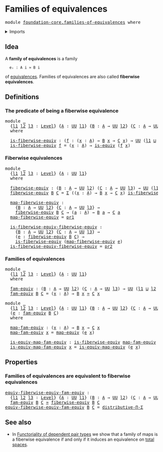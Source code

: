 # Families of equivalences

<pre class="Agda"><a id="37" class="Keyword">module</a> <a id="44" href="foundation-core.families-of-equivalences.html" class="Module">foundation-core.families-of-equivalences</a> <a id="85" class="Keyword">where</a>
</pre>
<details><summary>Imports</summary>

<pre class="Agda"><a id="141" class="Keyword">open</a> <a id="146" class="Keyword">import</a> <a id="153" href="foundation.dependent-pair-types.html" class="Module">foundation.dependent-pair-types</a>
<a id="185" class="Keyword">open</a> <a id="190" class="Keyword">import</a> <a id="197" href="foundation.universe-levels.html" class="Module">foundation.universe-levels</a>

<a id="225" class="Keyword">open</a> <a id="230" class="Keyword">import</a> <a id="237" href="foundation-core.equivalences.html" class="Module">foundation-core.equivalences</a>
<a id="266" class="Keyword">open</a> <a id="271" class="Keyword">import</a> <a id="278" href="foundation-core.type-theoretic-principle-of-choice.html" class="Module">foundation-core.type-theoretic-principle-of-choice</a>
</pre>
</details>

## Idea

A **family of equivalences** is a family

```text
  eᵢ : A i ≃ B i
```

of [equivalences](foundation-core.equivalences.md). Families of equivalences are
also called **fiberwise equivalences**.

## Definitions

### The predicate of being a fiberwise equivalence

<pre class="Agda"><a id="625" class="Keyword">module</a> <a id="632" href="foundation-core.families-of-equivalences.html#632" class="Module">_</a>
  <a id="636" class="Symbol">{</a><a id="637" href="foundation-core.families-of-equivalences.html#637" class="Bound">l1</a> <a id="640" href="foundation-core.families-of-equivalences.html#640" class="Bound">l2</a> <a id="643" href="foundation-core.families-of-equivalences.html#643" class="Bound">l3</a> <a id="646" class="Symbol">:</a> <a id="648" href="Agda.Primitive.html#742" class="Postulate">Level</a><a id="653" class="Symbol">}</a> <a id="655" class="Symbol">{</a><a id="656" href="foundation-core.families-of-equivalences.html#656" class="Bound">A</a> <a id="658" class="Symbol">:</a> <a id="660" href="Agda.Primitive.html#388" class="Primitive">UU</a> <a id="663" href="foundation-core.families-of-equivalences.html#637" class="Bound">l1</a><a id="665" class="Symbol">}</a> <a id="667" class="Symbol">{</a><a id="668" href="foundation-core.families-of-equivalences.html#668" class="Bound">B</a> <a id="670" class="Symbol">:</a> <a id="672" href="foundation-core.families-of-equivalences.html#656" class="Bound">A</a> <a id="674" class="Symbol">→</a> <a id="676" href="Agda.Primitive.html#388" class="Primitive">UU</a> <a id="679" href="foundation-core.families-of-equivalences.html#640" class="Bound">l2</a><a id="681" class="Symbol">}</a> <a id="683" class="Symbol">{</a><a id="684" href="foundation-core.families-of-equivalences.html#684" class="Bound">C</a> <a id="686" class="Symbol">:</a> <a id="688" href="foundation-core.families-of-equivalences.html#656" class="Bound">A</a> <a id="690" class="Symbol">→</a> <a id="692" href="Agda.Primitive.html#388" class="Primitive">UU</a> <a id="695" href="foundation-core.families-of-equivalences.html#643" class="Bound">l3</a><a id="697" class="Symbol">}</a>
  <a id="701" class="Keyword">where</a>

  <a id="710" href="foundation-core.families-of-equivalences.html#710" class="Function">is-fiberwise-equiv</a> <a id="729" class="Symbol">:</a> <a id="731" class="Symbol">(</a><a id="732" href="foundation-core.families-of-equivalences.html#732" class="Bound">f</a> <a id="734" class="Symbol">:</a> <a id="736" class="Symbol">(</a><a id="737" href="foundation-core.families-of-equivalences.html#737" class="Bound">x</a> <a id="739" class="Symbol">:</a> <a id="741" href="foundation-core.families-of-equivalences.html#656" class="Bound">A</a><a id="742" class="Symbol">)</a> <a id="744" class="Symbol">→</a> <a id="746" href="foundation-core.families-of-equivalences.html#668" class="Bound">B</a> <a id="748" href="foundation-core.families-of-equivalences.html#737" class="Bound">x</a> <a id="750" class="Symbol">→</a> <a id="752" href="foundation-core.families-of-equivalences.html#684" class="Bound">C</a> <a id="754" href="foundation-core.families-of-equivalences.html#737" class="Bound">x</a><a id="755" class="Symbol">)</a> <a id="757" class="Symbol">→</a> <a id="759" href="Agda.Primitive.html#388" class="Primitive">UU</a> <a id="762" class="Symbol">(</a><a id="763" href="foundation-core.families-of-equivalences.html#637" class="Bound">l1</a> <a id="766" href="Agda.Primitive.html#961" class="Primitive Operator">⊔</a> <a id="768" href="foundation-core.families-of-equivalences.html#640" class="Bound">l2</a> <a id="771" href="Agda.Primitive.html#961" class="Primitive Operator">⊔</a> <a id="773" href="foundation-core.families-of-equivalences.html#643" class="Bound">l3</a><a id="775" class="Symbol">)</a>
  <a id="779" href="foundation-core.families-of-equivalences.html#710" class="Function">is-fiberwise-equiv</a> <a id="798" href="foundation-core.families-of-equivalences.html#798" class="Bound">f</a> <a id="800" class="Symbol">=</a> <a id="802" class="Symbol">(</a><a id="803" href="foundation-core.families-of-equivalences.html#803" class="Bound">x</a> <a id="805" class="Symbol">:</a> <a id="807" href="foundation-core.families-of-equivalences.html#656" class="Bound">A</a><a id="808" class="Symbol">)</a> <a id="810" class="Symbol">→</a> <a id="812" href="foundation-core.equivalences.html#1532" class="Function">is-equiv</a> <a id="821" class="Symbol">(</a><a id="822" href="foundation-core.families-of-equivalences.html#798" class="Bound">f</a> <a id="824" href="foundation-core.families-of-equivalences.html#803" class="Bound">x</a><a id="825" class="Symbol">)</a>
</pre>
### Fiberwise equivalences

<pre class="Agda"><a id="868" class="Keyword">module</a> <a id="875" href="foundation-core.families-of-equivalences.html#875" class="Module">_</a>
  <a id="879" class="Symbol">{</a><a id="880" href="foundation-core.families-of-equivalences.html#880" class="Bound">l1</a> <a id="883" href="foundation-core.families-of-equivalences.html#883" class="Bound">l2</a> <a id="886" href="foundation-core.families-of-equivalences.html#886" class="Bound">l3</a> <a id="889" class="Symbol">:</a> <a id="891" href="Agda.Primitive.html#742" class="Postulate">Level</a><a id="896" class="Symbol">}</a> <a id="898" class="Symbol">{</a><a id="899" href="foundation-core.families-of-equivalences.html#899" class="Bound">A</a> <a id="901" class="Symbol">:</a> <a id="903" href="Agda.Primitive.html#388" class="Primitive">UU</a> <a id="906" href="foundation-core.families-of-equivalences.html#880" class="Bound">l1</a><a id="908" class="Symbol">}</a>
  <a id="912" class="Keyword">where</a>

  <a id="921" href="foundation-core.families-of-equivalences.html#921" class="Function">fiberwise-equiv</a> <a id="937" class="Symbol">:</a> <a id="939" class="Symbol">(</a><a id="940" href="foundation-core.families-of-equivalences.html#940" class="Bound">B</a> <a id="942" class="Symbol">:</a> <a id="944" href="foundation-core.families-of-equivalences.html#899" class="Bound">A</a> <a id="946" class="Symbol">→</a> <a id="948" href="Agda.Primitive.html#388" class="Primitive">UU</a> <a id="951" href="foundation-core.families-of-equivalences.html#883" class="Bound">l2</a><a id="953" class="Symbol">)</a> <a id="955" class="Symbol">(</a><a id="956" href="foundation-core.families-of-equivalences.html#956" class="Bound">C</a> <a id="958" class="Symbol">:</a> <a id="960" href="foundation-core.families-of-equivalences.html#899" class="Bound">A</a> <a id="962" class="Symbol">→</a> <a id="964" href="Agda.Primitive.html#388" class="Primitive">UU</a> <a id="967" href="foundation-core.families-of-equivalences.html#886" class="Bound">l3</a><a id="969" class="Symbol">)</a> <a id="971" class="Symbol">→</a> <a id="973" href="Agda.Primitive.html#388" class="Primitive">UU</a> <a id="976" class="Symbol">(</a><a id="977" href="foundation-core.families-of-equivalences.html#880" class="Bound">l1</a> <a id="980" href="Agda.Primitive.html#961" class="Primitive Operator">⊔</a> <a id="982" href="foundation-core.families-of-equivalences.html#883" class="Bound">l2</a> <a id="985" href="Agda.Primitive.html#961" class="Primitive Operator">⊔</a> <a id="987" href="foundation-core.families-of-equivalences.html#886" class="Bound">l3</a><a id="989" class="Symbol">)</a>
  <a id="993" href="foundation-core.families-of-equivalences.html#921" class="Function">fiberwise-equiv</a> <a id="1009" href="foundation-core.families-of-equivalences.html#1009" class="Bound">B</a> <a id="1011" href="foundation-core.families-of-equivalences.html#1011" class="Bound">C</a> <a id="1013" class="Symbol">=</a> <a id="1015" href="foundation.dependent-pair-types.html#583" class="Record">Σ</a> <a id="1017" class="Symbol">((</a><a id="1019" href="foundation-core.families-of-equivalences.html#1019" class="Bound">x</a> <a id="1021" class="Symbol">:</a> <a id="1023" href="foundation-core.families-of-equivalences.html#899" class="Bound">A</a><a id="1024" class="Symbol">)</a> <a id="1026" class="Symbol">→</a> <a id="1028" href="foundation-core.families-of-equivalences.html#1009" class="Bound">B</a> <a id="1030" href="foundation-core.families-of-equivalences.html#1019" class="Bound">x</a> <a id="1032" class="Symbol">→</a> <a id="1034" href="foundation-core.families-of-equivalences.html#1011" class="Bound">C</a> <a id="1036" href="foundation-core.families-of-equivalences.html#1019" class="Bound">x</a><a id="1037" class="Symbol">)</a> <a id="1039" href="foundation-core.families-of-equivalences.html#710" class="Function">is-fiberwise-equiv</a>

  <a id="1061" href="foundation-core.families-of-equivalences.html#1061" class="Function">map-fiberwise-equiv</a> <a id="1081" class="Symbol">:</a>
    <a id="1087" class="Symbol">{</a><a id="1088" href="foundation-core.families-of-equivalences.html#1088" class="Bound">B</a> <a id="1090" class="Symbol">:</a> <a id="1092" href="foundation-core.families-of-equivalences.html#899" class="Bound">A</a> <a id="1094" class="Symbol">→</a> <a id="1096" href="Agda.Primitive.html#388" class="Primitive">UU</a> <a id="1099" href="foundation-core.families-of-equivalences.html#883" class="Bound">l2</a><a id="1101" class="Symbol">}</a> <a id="1103" class="Symbol">{</a><a id="1104" href="foundation-core.families-of-equivalences.html#1104" class="Bound">C</a> <a id="1106" class="Symbol">:</a> <a id="1108" href="foundation-core.families-of-equivalences.html#899" class="Bound">A</a> <a id="1110" class="Symbol">→</a> <a id="1112" href="Agda.Primitive.html#388" class="Primitive">UU</a> <a id="1115" href="foundation-core.families-of-equivalences.html#886" class="Bound">l3</a><a id="1117" class="Symbol">}</a> <a id="1119" class="Symbol">→</a>
    <a id="1125" href="foundation-core.families-of-equivalences.html#921" class="Function">fiberwise-equiv</a> <a id="1141" href="foundation-core.families-of-equivalences.html#1088" class="Bound">B</a> <a id="1143" href="foundation-core.families-of-equivalences.html#1104" class="Bound">C</a> <a id="1145" class="Symbol">→</a> <a id="1147" class="Symbol">(</a><a id="1148" href="foundation-core.families-of-equivalences.html#1148" class="Bound">a</a> <a id="1150" class="Symbol">:</a> <a id="1152" href="foundation-core.families-of-equivalences.html#899" class="Bound">A</a><a id="1153" class="Symbol">)</a> <a id="1155" class="Symbol">→</a> <a id="1157" href="foundation-core.families-of-equivalences.html#1088" class="Bound">B</a> <a id="1159" href="foundation-core.families-of-equivalences.html#1148" class="Bound">a</a> <a id="1161" class="Symbol">→</a> <a id="1163" href="foundation-core.families-of-equivalences.html#1104" class="Bound">C</a> <a id="1165" href="foundation-core.families-of-equivalences.html#1148" class="Bound">a</a>
  <a id="1169" href="foundation-core.families-of-equivalences.html#1061" class="Function">map-fiberwise-equiv</a> <a id="1189" class="Symbol">=</a> <a id="1191" href="foundation.dependent-pair-types.html#681" class="Field">pr1</a>

  <a id="1198" href="foundation-core.families-of-equivalences.html#1198" class="Function">is-fiberwise-equiv-fiberwise-equiv</a> <a id="1233" class="Symbol">:</a>
    <a id="1239" class="Symbol">{</a><a id="1240" href="foundation-core.families-of-equivalences.html#1240" class="Bound">B</a> <a id="1242" class="Symbol">:</a> <a id="1244" href="foundation-core.families-of-equivalences.html#899" class="Bound">A</a> <a id="1246" class="Symbol">→</a> <a id="1248" href="Agda.Primitive.html#388" class="Primitive">UU</a> <a id="1251" href="foundation-core.families-of-equivalences.html#883" class="Bound">l2</a><a id="1253" class="Symbol">}</a> <a id="1255" class="Symbol">{</a><a id="1256" href="foundation-core.families-of-equivalences.html#1256" class="Bound">C</a> <a id="1258" class="Symbol">:</a> <a id="1260" href="foundation-core.families-of-equivalences.html#899" class="Bound">A</a> <a id="1262" class="Symbol">→</a> <a id="1264" href="Agda.Primitive.html#388" class="Primitive">UU</a> <a id="1267" href="foundation-core.families-of-equivalences.html#886" class="Bound">l3</a><a id="1269" class="Symbol">}</a> <a id="1271" class="Symbol">→</a>
    <a id="1277" class="Symbol">(</a><a id="1278" href="foundation-core.families-of-equivalences.html#1278" class="Bound">e</a> <a id="1280" class="Symbol">:</a> <a id="1282" href="foundation-core.families-of-equivalences.html#921" class="Function">fiberwise-equiv</a> <a id="1298" href="foundation-core.families-of-equivalences.html#1240" class="Bound">B</a> <a id="1300" href="foundation-core.families-of-equivalences.html#1256" class="Bound">C</a><a id="1301" class="Symbol">)</a> <a id="1303" class="Symbol">→</a>
    <a id="1309" href="foundation-core.families-of-equivalences.html#710" class="Function">is-fiberwise-equiv</a> <a id="1328" class="Symbol">(</a><a id="1329" href="foundation-core.families-of-equivalences.html#1061" class="Function">map-fiberwise-equiv</a> <a id="1349" href="foundation-core.families-of-equivalences.html#1278" class="Bound">e</a><a id="1350" class="Symbol">)</a>
  <a id="1354" href="foundation-core.families-of-equivalences.html#1198" class="Function">is-fiberwise-equiv-fiberwise-equiv</a> <a id="1389" class="Symbol">=</a> <a id="1391" href="foundation.dependent-pair-types.html#693" class="Field">pr2</a>
</pre>
### Families of equivalences

<pre class="Agda"><a id="1438" class="Keyword">module</a> <a id="1445" href="foundation-core.families-of-equivalences.html#1445" class="Module">_</a>
  <a id="1449" class="Symbol">{</a><a id="1450" href="foundation-core.families-of-equivalences.html#1450" class="Bound">l1</a> <a id="1453" href="foundation-core.families-of-equivalences.html#1453" class="Bound">l2</a> <a id="1456" href="foundation-core.families-of-equivalences.html#1456" class="Bound">l3</a> <a id="1459" class="Symbol">:</a> <a id="1461" href="Agda.Primitive.html#742" class="Postulate">Level</a><a id="1466" class="Symbol">}</a> <a id="1468" class="Symbol">{</a><a id="1469" href="foundation-core.families-of-equivalences.html#1469" class="Bound">A</a> <a id="1471" class="Symbol">:</a> <a id="1473" href="Agda.Primitive.html#388" class="Primitive">UU</a> <a id="1476" href="foundation-core.families-of-equivalences.html#1450" class="Bound">l1</a><a id="1478" class="Symbol">}</a>
  <a id="1482" class="Keyword">where</a>

  <a id="1491" href="foundation-core.families-of-equivalences.html#1491" class="Function">fam-equiv</a> <a id="1501" class="Symbol">:</a> <a id="1503" class="Symbol">(</a><a id="1504" href="foundation-core.families-of-equivalences.html#1504" class="Bound">B</a> <a id="1506" class="Symbol">:</a> <a id="1508" href="foundation-core.families-of-equivalences.html#1469" class="Bound">A</a> <a id="1510" class="Symbol">→</a> <a id="1512" href="Agda.Primitive.html#388" class="Primitive">UU</a> <a id="1515" href="foundation-core.families-of-equivalences.html#1453" class="Bound">l2</a><a id="1517" class="Symbol">)</a> <a id="1519" class="Symbol">(</a><a id="1520" href="foundation-core.families-of-equivalences.html#1520" class="Bound">C</a> <a id="1522" class="Symbol">:</a> <a id="1524" href="foundation-core.families-of-equivalences.html#1469" class="Bound">A</a> <a id="1526" class="Symbol">→</a> <a id="1528" href="Agda.Primitive.html#388" class="Primitive">UU</a> <a id="1531" href="foundation-core.families-of-equivalences.html#1456" class="Bound">l3</a><a id="1533" class="Symbol">)</a> <a id="1535" class="Symbol">→</a> <a id="1537" href="Agda.Primitive.html#388" class="Primitive">UU</a> <a id="1540" class="Symbol">(</a><a id="1541" href="foundation-core.families-of-equivalences.html#1450" class="Bound">l1</a> <a id="1544" href="Agda.Primitive.html#961" class="Primitive Operator">⊔</a> <a id="1546" href="foundation-core.families-of-equivalences.html#1453" class="Bound">l2</a> <a id="1549" href="Agda.Primitive.html#961" class="Primitive Operator">⊔</a> <a id="1551" href="foundation-core.families-of-equivalences.html#1456" class="Bound">l3</a><a id="1553" class="Symbol">)</a>
  <a id="1557" href="foundation-core.families-of-equivalences.html#1491" class="Function">fam-equiv</a> <a id="1567" href="foundation-core.families-of-equivalences.html#1567" class="Bound">B</a> <a id="1569" href="foundation-core.families-of-equivalences.html#1569" class="Bound">C</a> <a id="1571" class="Symbol">=</a> <a id="1573" class="Symbol">(</a><a id="1574" href="foundation-core.families-of-equivalences.html#1574" class="Bound">x</a> <a id="1576" class="Symbol">:</a> <a id="1578" href="foundation-core.families-of-equivalences.html#1469" class="Bound">A</a><a id="1579" class="Symbol">)</a> <a id="1581" class="Symbol">→</a> <a id="1583" href="foundation-core.families-of-equivalences.html#1567" class="Bound">B</a> <a id="1585" href="foundation-core.families-of-equivalences.html#1574" class="Bound">x</a> <a id="1587" href="foundation-core.equivalences.html#2554" class="Function Operator">≃</a> <a id="1589" href="foundation-core.families-of-equivalences.html#1569" class="Bound">C</a> <a id="1591" href="foundation-core.families-of-equivalences.html#1574" class="Bound">x</a>

<a id="1594" class="Keyword">module</a> <a id="1601" href="foundation-core.families-of-equivalences.html#1601" class="Module">_</a>
  <a id="1605" class="Symbol">{</a><a id="1606" href="foundation-core.families-of-equivalences.html#1606" class="Bound">l1</a> <a id="1609" href="foundation-core.families-of-equivalences.html#1609" class="Bound">l2</a> <a id="1612" href="foundation-core.families-of-equivalences.html#1612" class="Bound">l3</a> <a id="1615" class="Symbol">:</a> <a id="1617" href="Agda.Primitive.html#742" class="Postulate">Level</a><a id="1622" class="Symbol">}</a> <a id="1624" class="Symbol">{</a><a id="1625" href="foundation-core.families-of-equivalences.html#1625" class="Bound">A</a> <a id="1627" class="Symbol">:</a> <a id="1629" href="Agda.Primitive.html#388" class="Primitive">UU</a> <a id="1632" href="foundation-core.families-of-equivalences.html#1606" class="Bound">l1</a><a id="1634" class="Symbol">}</a> <a id="1636" class="Symbol">{</a><a id="1637" href="foundation-core.families-of-equivalences.html#1637" class="Bound">B</a> <a id="1639" class="Symbol">:</a> <a id="1641" href="foundation-core.families-of-equivalences.html#1625" class="Bound">A</a> <a id="1643" class="Symbol">→</a> <a id="1645" href="Agda.Primitive.html#388" class="Primitive">UU</a> <a id="1648" href="foundation-core.families-of-equivalences.html#1609" class="Bound">l2</a><a id="1650" class="Symbol">}</a> <a id="1652" class="Symbol">{</a><a id="1653" href="foundation-core.families-of-equivalences.html#1653" class="Bound">C</a> <a id="1655" class="Symbol">:</a> <a id="1657" href="foundation-core.families-of-equivalences.html#1625" class="Bound">A</a> <a id="1659" class="Symbol">→</a> <a id="1661" href="Agda.Primitive.html#388" class="Primitive">UU</a> <a id="1664" href="foundation-core.families-of-equivalences.html#1612" class="Bound">l3</a><a id="1666" class="Symbol">}</a>
  <a id="1670" class="Symbol">(</a><a id="1671" href="foundation-core.families-of-equivalences.html#1671" class="Bound">e</a> <a id="1673" class="Symbol">:</a> <a id="1675" href="foundation-core.families-of-equivalences.html#1491" class="Function">fam-equiv</a> <a id="1685" href="foundation-core.families-of-equivalences.html#1637" class="Bound">B</a> <a id="1687" href="foundation-core.families-of-equivalences.html#1653" class="Bound">C</a><a id="1688" class="Symbol">)</a>
  <a id="1692" class="Keyword">where</a>

  <a id="1701" href="foundation-core.families-of-equivalences.html#1701" class="Function">map-fam-equiv</a> <a id="1715" class="Symbol">:</a> <a id="1717" class="Symbol">(</a><a id="1718" href="foundation-core.families-of-equivalences.html#1718" class="Bound">x</a> <a id="1720" class="Symbol">:</a> <a id="1722" href="foundation-core.families-of-equivalences.html#1625" class="Bound">A</a><a id="1723" class="Symbol">)</a> <a id="1725" class="Symbol">→</a> <a id="1727" href="foundation-core.families-of-equivalences.html#1637" class="Bound">B</a> <a id="1729" href="foundation-core.families-of-equivalences.html#1718" class="Bound">x</a> <a id="1731" class="Symbol">→</a> <a id="1733" href="foundation-core.families-of-equivalences.html#1653" class="Bound">C</a> <a id="1735" href="foundation-core.families-of-equivalences.html#1718" class="Bound">x</a>
  <a id="1739" href="foundation-core.families-of-equivalences.html#1701" class="Function">map-fam-equiv</a> <a id="1753" href="foundation-core.families-of-equivalences.html#1753" class="Bound">x</a> <a id="1755" class="Symbol">=</a> <a id="1757" href="foundation-core.equivalences.html#2754" class="Function">map-equiv</a> <a id="1767" class="Symbol">(</a><a id="1768" href="foundation-core.families-of-equivalences.html#1671" class="Bound">e</a> <a id="1770" href="foundation-core.families-of-equivalences.html#1753" class="Bound">x</a><a id="1771" class="Symbol">)</a>

  <a id="1776" href="foundation-core.families-of-equivalences.html#1776" class="Function">is-equiv-map-fam-equiv</a> <a id="1799" class="Symbol">:</a> <a id="1801" href="foundation-core.families-of-equivalences.html#710" class="Function">is-fiberwise-equiv</a> <a id="1820" href="foundation-core.families-of-equivalences.html#1701" class="Function">map-fam-equiv</a>
  <a id="1836" href="foundation-core.families-of-equivalences.html#1776" class="Function">is-equiv-map-fam-equiv</a> <a id="1859" href="foundation-core.families-of-equivalences.html#1859" class="Bound">x</a> <a id="1861" class="Symbol">=</a> <a id="1863" href="foundation-core.equivalences.html#2795" class="Function">is-equiv-map-equiv</a> <a id="1882" class="Symbol">(</a><a id="1883" href="foundation-core.families-of-equivalences.html#1671" class="Bound">e</a> <a id="1885" href="foundation-core.families-of-equivalences.html#1859" class="Bound">x</a><a id="1886" class="Symbol">)</a>
</pre>
## Properties

### Families of equivalences are equivalent to fiberwise equivalences

<pre class="Agda"><a id="equiv-fiberwise-equiv-fam-equiv"></a><a id="1987" href="foundation-core.families-of-equivalences.html#1987" class="Function">equiv-fiberwise-equiv-fam-equiv</a> <a id="2019" class="Symbol">:</a>
  <a id="2023" class="Symbol">{</a><a id="2024" href="foundation-core.families-of-equivalences.html#2024" class="Bound">l1</a> <a id="2027" href="foundation-core.families-of-equivalences.html#2027" class="Bound">l2</a> <a id="2030" href="foundation-core.families-of-equivalences.html#2030" class="Bound">l3</a> <a id="2033" class="Symbol">:</a> <a id="2035" href="Agda.Primitive.html#742" class="Postulate">Level</a><a id="2040" class="Symbol">}</a> <a id="2042" class="Symbol">{</a><a id="2043" href="foundation-core.families-of-equivalences.html#2043" class="Bound">A</a> <a id="2045" class="Symbol">:</a> <a id="2047" href="Agda.Primitive.html#388" class="Primitive">UU</a> <a id="2050" href="foundation-core.families-of-equivalences.html#2024" class="Bound">l1</a><a id="2052" class="Symbol">}</a> <a id="2054" class="Symbol">(</a><a id="2055" href="foundation-core.families-of-equivalences.html#2055" class="Bound">B</a> <a id="2057" class="Symbol">:</a> <a id="2059" href="foundation-core.families-of-equivalences.html#2043" class="Bound">A</a> <a id="2061" class="Symbol">→</a> <a id="2063" href="Agda.Primitive.html#388" class="Primitive">UU</a> <a id="2066" href="foundation-core.families-of-equivalences.html#2027" class="Bound">l2</a><a id="2068" class="Symbol">)</a> <a id="2070" class="Symbol">(</a><a id="2071" href="foundation-core.families-of-equivalences.html#2071" class="Bound">C</a> <a id="2073" class="Symbol">:</a> <a id="2075" href="foundation-core.families-of-equivalences.html#2043" class="Bound">A</a> <a id="2077" class="Symbol">→</a> <a id="2079" href="Agda.Primitive.html#388" class="Primitive">UU</a> <a id="2082" href="foundation-core.families-of-equivalences.html#2030" class="Bound">l3</a><a id="2084" class="Symbol">)</a> <a id="2086" class="Symbol">→</a>
  <a id="2090" href="foundation-core.families-of-equivalences.html#1491" class="Function">fam-equiv</a> <a id="2100" href="foundation-core.families-of-equivalences.html#2055" class="Bound">B</a> <a id="2102" href="foundation-core.families-of-equivalences.html#2071" class="Bound">C</a> <a id="2104" href="foundation-core.equivalences.html#2554" class="Function Operator">≃</a> <a id="2106" href="foundation-core.families-of-equivalences.html#921" class="Function">fiberwise-equiv</a> <a id="2122" href="foundation-core.families-of-equivalences.html#2055" class="Bound">B</a> <a id="2124" href="foundation-core.families-of-equivalences.html#2071" class="Bound">C</a>
<a id="2126" href="foundation-core.families-of-equivalences.html#1987" class="Function">equiv-fiberwise-equiv-fam-equiv</a> <a id="2158" href="foundation-core.families-of-equivalences.html#2158" class="Bound">B</a> <a id="2160" href="foundation-core.families-of-equivalences.html#2160" class="Bound">C</a> <a id="2162" class="Symbol">=</a> <a id="2164" href="foundation-core.type-theoretic-principle-of-choice.html#2895" class="Function">distributive-Π-Σ</a>
</pre>
## See also

- In
  [Functoriality of dependent pair types](foundation-core.functoriality-dependent-pair-types.md)
  we show that a family of maps is a fiberwise equivalence if and only if it
  induces an equivalence on [total spaces](foundation.dependent-pair-types.md).
